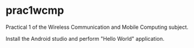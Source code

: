 # prac1wcmp
Practical 1 of the Wireless Communication and Mobile Computing subject.

Install the Android studio and perform "Hello World" application.
